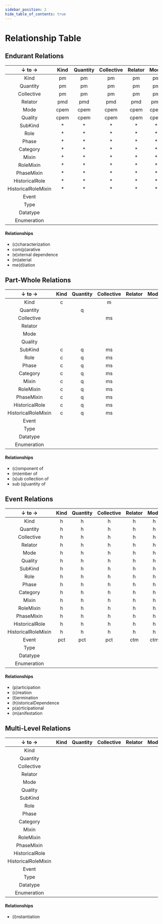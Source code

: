 ```yaml
---
sidebar_position: 2
hide_table_of_contents: true
---
```


# Relationship Table

## Endurant Relations

↓ to →|Kind|Quantity|Collective|Relator|Mode|Quality|SubKind|Role|Phase|Category|Mixin|RoleMixin|PhaseMixin|HistoricalRole|HistoricalRoleMixin|Event|Type|Datatype|Enumeration
:--:|:--:|:--:|:--:|:--:|:--:|:--:|:--:|:--:|:--:|:--:|:--:|:--:|:--:|:--:|:--:|:--:|:--:|:--:|:--:|
Kind|pm|pm|pm|pm|pm|pm|pm|pm|pm|pm|pm|pm|pm|pm|pm|||||
Quantity|pm|pm|pm|pm|pm|pm|pm|pm|pm|pm|pm|pm|pm|pm|pm|||||
Collective|pm|pm|pm|pm|pm|pm|pm|pm|pm|pm|pm|pm|pm|pm|pm|||||
Relator|pmd|pmd|pmd|pmd|pmd|pmd|pmd|pmd|pmd|pmd|pmd|pmd|pmd|pmd|pmd|md|pmd|||
Mode|cpem|cpem|cpem|cpem|cpem|cpem|cpem|cpem|cpem|cpem|cpem|cpem|cpem|cpem|cpem|cem|cpem|||
Quality|cpem|cpem|cpem|cpem|cpem|cpem|cpem|cpem|cpem|cpem|cpem|cpem|cpem|cpem|cpem|cem|cpem|||
SubKind|*|*|*|*|*|*|*|*|*|*|*|*|*|*|*|cemd|*|||
Role|*|*|*|*|*|*|*|*|*|*|*|*|*|*|*|cemd|*|||
Phase|*|*|*|*|*|*|*|*|*|*|*|*|*|*|*|cemd|*|||
Category|*|*|*|*|*|*|*|*|*|*|*|*|*|*|*|cemd|*|||
Mixin|*|*|*|*|*|*|*|*|*|*|*|*|*|*|*|cemd|*|||
RoleMixin|*|*|*|*|*|*|*|*|*|*|*|*|*|*|*|cemd|*|||
PhaseMixin|*|*|*|*|*|*|*|*|*|*|*|*|*|*|*|cemd|*|||
HistoricalRole|*|*|*|*|*|*|*|*|*|*|*|*|*|*|*|cemd|*|||
HistoricalRoleMixin|*|*|*|*|*|*|*|*|*|*|*|*|*|*|*|cemd|*|||
Event||||||||||||||||||||
Type||||||||||||||||||||
Datatype||||||||||||||||||||
Enumeration||||||||||||||||||||

#### Relationships
- (c)characterization
- com(p)arative
- (e)xternal dependence
- (m)aterial
- me(d)iation

## Part-Whole Relations

↓ to →|Kind|Quantity|Collective|Relator|Mode|Quality|SubKind|Role|Phase|Category|Mixin|RoleMixin|PhaseMixin|HistoricalRole|HistoricalRoleMixin|Event|Type|Datatype|Enumeration
:--:|:--:|:--:|:--:|:--:|:--:|:--:|:--:|:--:|:--:|:--:|:--:|:--:|:--:|:--:|:--:|:--:|:--:|:--:|:--:|
Kind|c||m||||cm|cm|cm|cm|cm|cm|cm|cm|cm|||||
Quantity||q|||||q|q|q|q|q|q|q|q|q|||||
Collective|||ms||||ms|ms|ms|ms|ms|ms|ms|ms|ms|||||
Relator||||||||||||||||||||
Mode||||||||||||||||||||
Quality||||||||||||||||||||
SubKind|c|q|ms||||*|*|*|*|*|*|*|*|*|||||
Role|c|q|ms||||*|*|*|*|*|*|*|*|*|||||
Phase|c|q|ms||||*|*|*|*|*|*|*|*|*|||||
Category|c|q|ms||||*|*|*|*|*|*|*|*|*|||||
Mixin|c|q|ms||||*|*|*|*|*|*|*|*|*|||||
RoleMixin|c|q|ms||||*|*|*|*|*|*|*|*|*|||||
PhaseMixin|c|q|ms||||*|*|*|*|*|*|*|*|*|||||
HistoricalRole|c|q|ms||||*|*|*|*|*|*|*|*|*|||||
HistoricalRoleMixin|c|q|ms||||*|*|*|*|*|*|*|*|*|||||
Event||||||||||||||||||||
Type||||||||||||||||||||
Datatype||||||||||||||||||||
Enumeration||||||||||||||||||||

#### Relationships
- (c)omponent of
- (m)ember of
- (s)ub collection of
- sub (q)uantity of

## Event Relations

↓ to →|Kind|Quantity|Collective|Relator|Mode|Quality|SubKind|Role|Phase|Category|Mixin|RoleMixin|PhaseMixin|HistoricalRole|HistoricalRoleMixin|Event|Type|Datatype|Enumeration
:--:|:--:|:--:|:--:|:--:|:--:|:--:|:--:|:--:|:--:|:--:|:--:|:--:|:--:|:--:|:--:|:--:|:--:|:--:|:--:|
Kind|h|h|h|h|h|h|h|h|h|h|h|h|h|h|h|||||
Quantity|h|h|h|h|h|h|h|h|h|h|h|h|h|h|h||h|h|h|
Collective|h|h|h|h|h|h|h|h|h|h|h|h|h|h|h|||||
Relator|h|h|h|h|h|h|h|h|h|h|h|h|h|h|h||h|h|h|
Mode|h|h|h|h|h|h|h|h|h|h|h|h|h|h|h|||||
Quality|h|h|h|h|h|h|h|h|h|h|h|h|h|h|h||h|h|h|
SubKind|h|h|h|h|h|h|h|h|h|h|h|h|h|h|h|||||
Role|h|h|h|h|h|h|h|h|h|h|h|h|h|h|h||h|h|h|
Phase|h|h|h|h|h|h|h|h|h|h|h|h|h|h|h|||||
Category|h|h|h|h|h|h|h|h|h|h|h|h|h|h|h||h|h|h|
Mixin|h|h|h|h|h|h|h|h|h|h|h|h|h|h|h|||||
RoleMixin|h|h|h|h|h|h|h|h|h|h|h|h|h|h|h||h|h|h|
PhaseMixin|h|h|h|h|h|h|h|h|h|h|h|h|h|h|h|||||
HistoricalRole|h|h|h|h|h|h|h|h|h|h|h|h|h|h|h|||||
HistoricalRoleMixin|h|h|h|h|h|h|h|h|h|h|h|h|h|h|h|||||
Event|pct|pct|pct|ctm|ctm|ctm|pctm|pctm|pctm|pctm|pctm|pctm|pctm|pctm|pctm|ha||||
Type||||||||||||||||||||
Datatype||||||||||||||||||||
Enumeration||||||||||||||||||||

#### Relationships
- (p)articipation	
- (c)reation	
- (t)ermination	
- (h)istoricalDependence	
- p(a)rticipational	
- (m)anifestation	


## Multi-Level Relations

↓ to →|Kind|Quantity|Collective|Relator|Mode|Quality|SubKind|Role|Phase|Category|Mixin|RoleMixin|PhaseMixin|HistoricalRole|HistoricalRoleMixin|Event|Type|Datatype|Enumeration
:--:|:--:|:--:|:--:|:--:|:--:|:--:|:--:|:--:|:--:|:--:|:--:|:--:|:--:|:--:|:--:|:--:|:--:|:--:|:--:|
Kind|||||||||||||||||i|||
Quantity|||||||||||||||||i|||
Collective|||||||||||||||||i|||
Relator|||||||||||||||||i|||
Mode|||||||||||||||||i|||
Quality|||||||||||||||||i|||
SubKind|||||||||||||||||i|||
Role|||||||||||||||||i|||
Phase|||||||||||||||||i|||
Category|||||||||||||||||i|||
Mixin|||||||||||||||||i|||
RoleMixin|||||||||||||||||i|||
PhaseMixin|||||||||||||||||i|||
HistoricalRole|||||||||||||||||i|||
HistoricalRoleMixin|||||||||||||||||i|||
Event|||||||||||||||||i|||
Type|||||||||||||||||i|||
Datatype||||||||||||||||||||
Enumeration||||||||||||||||||||

#### Relationships
- (i)nstantiation

